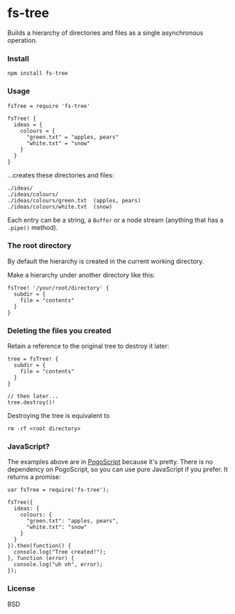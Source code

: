 # fs-tree

Builds a hierarchy of directories and files as a single asynchronous operation.

### Install

    npm install fs-tree

### Usage

    fsTree = require 'fs-tree'

    fsTree! {
      ideas = {
        colours = {
          "green.txt" = "apples, pears"
          "white.txt" = "snow"
        }
      }
    }

...creates these directories and files:

    ./ideas/
    ./ideas/colours/
    ./ideas/colours/green.txt  (apples, pears)
    ./ideas/colours/white.txt  (snow)

Each entry can be a string, a `Buffer` or a node stream (anything that has a `.pipe()` method).

### The root directory

By default the hierarchy is created in the current working directory.

Make a hierarchy under another directory like this:

    fsTree! '/your/root/directory' {
      subdir = {
        file = "contents"
      }
    }

### Deleting the files you created

Retain a reference to the original tree to destroy it later:

    tree = fsTree! {
      subdir = {
        file = "contents"
      }
    }

    // then later...
    tree.destroy()!

Destroying the tree is equivalent to

    rm -rf <root directory>

### JavaScript?

The examples above are in [PogoScript](http://pogoscript.org) because it's pretty. There is no dependency on PogoScript, so you can use pure JavaScript if you prefer. It returns a promise:

    var fsTree = require('fs-tree');

    fsTree({
      ideas: {
        colours: {
          "green.txt": "apples, pears",
          "white.txt": "snow"
        }
      }
    }).then(function() {
      console.log("Tree created!");
    }, function (error) {
      console.log("uh oh", error);
    });

### License

BSD

